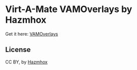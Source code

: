 # Virt-A-Mate VAMOverlays by Hazmhox

Get it here: [VAMOverlays](https://hub.virtamate.com/resources/vamoverlays.2438/)

## License

CC BY, by [Hazmhox](https://hub.virtamate.com/members/hazmhox.351/)
